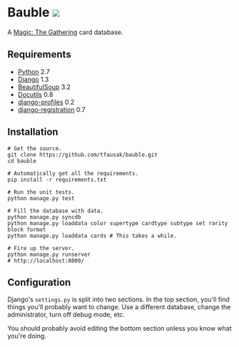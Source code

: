 # Bauble [![][1]][2]

A [Magic: The Gathering][3] card database.

## Requirements

-   [Python][4] 2.7
-   [Django][5] 1.3
-   [BeautifulSoup][6] 3.2
-   [Docutils][7] 0.8
-   [django-profiles][8] 0.2
-   [django-registration][9] 0.7

## Installation

    # Get the source.
    git clone https://github.com/tfausak/bauble.git
    cd bauble

    # Automatically get all the requirements.
    pip install -r requirements.txt

    # Run the unit tests.
    python manage.py test

    # Fill the database with data.
    python manage.py syncdb
    python manage.py loaddata color supertype cardtype subtype set rarity block format
    python manage.py loaddata cards # This takes a while.

    # Fire up the server.
    python manage.py runserver
    # http://localhost:8000/

## Configuration

Django's `settings.py` is split into two sections. In the top
section, you'll find things you'll probably want to change. Use a
different database, change the administrator, turn off debug mode,
etc.

You should probably avoid editing the bottom section unless you
know what you're doing.

[1]: https://secure.travis-ci.org/tfausak/bauble.png
[2]: http://travis-ci.org/tfausak/bauble
[3]: http://www.wizards.com/magic/
[4]: http://python.org/
[5]: https://www.djangoproject.com/
[6]: http://www.crummy.com/software/BeautifulSoup/
[7]: http://docutils.sourceforge.net/
[8]: https://bitbucket.org/ubernostrum/django-profiles/
[9]: https://bitbucket.org/ubernostrum/django-registration/
